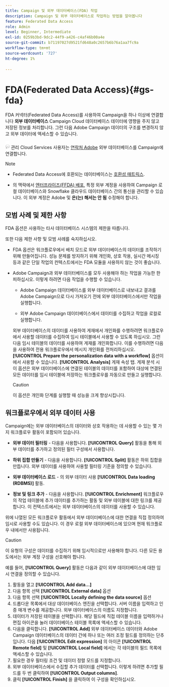 ```yaml
---
title: Campaign 및 외부 데이터베이스(FDA) 작업
description: Campaign 및 외부 데이터베이스로 작업하는 방법을 알아봅니다
feature: Federated Data Access
role: Admin
level: Beginner, Intermediate
exl-id: 0259b3bd-9dc2-44f9-a426-c4af46b00a4e
source-git-commit: b71197027d9521fd648a0c2657b6b76a1aa7fc9a
workflow-type: tm+mt
source-wordcount: '727'
ht-degree: 1%

---
```


# FDA(Federated Data Access){#gs-fda}

FDA 커넥터(Federated Data Access)를 사용하여 Campaign을 하나 이상에 연결합니다 **외부 데이터베이스** Campaign Cloud 데이터베이스 데이터에 영향을 주지 않고 저장된 정보를 처리합니다. 그런 다음 Adobe Campaign 데이터의 구조를 변경하지 않고 외부 데이터에 액세스할 수 있습니다.

![](../assets/do-not-localize/speech.png) 관리 Cloud Services 사용자는 [연락처 Adobe](../start/campaign-faq.md#support) 외부 데이터베이스를 Campaign에 연결합니다.


>[!NOTE]
>
>* Federated Data Access에 호환되는 데이터베이스는 [호환성 매트릭스](../start/compatibility-matrix.md).
>
>* 의 맥락에서 [엔터프라이즈(FFDA) 배포](../architecture/enterprise-deployment.md), 특정 외부 계정을 사용하여 Campaign 로컬 데이터베이스와 Snowflake 클라우드 데이터베이스 간의 통신을 관리할 수 있습니다. 이 외부 계정은 Adobe 및 **은(는) 해서는 안 됨** 수정해야 합니다.
>


## 모범 사례 및 제한 사항

FDA 옵션은 사용하는 타사 데이터베이스 시스템의 제한을 따릅니다.

또한 다음 제한 사항 및 모범 사례를 숙지하십시오.

* FDA 옵션은 워크플로우에서 배치 모드로 외부 데이터베이스의 데이터를 조작하기 위해 만들어집니다. 성능 문제를 방지하기 위해 개인화, 상호 작용, 실시간 메시징 등과 같은 단일 작업의 컨텍스트에서는 FDA 모듈을 사용하지 않는 것이 좋습니다.

* Adobe Campaign과 외부 데이터베이스를 모두 사용해야 하는 작업을 가능한 한 피하십시오. 이렇게 하려면 다음 작업을 수행할 수 있습니다.

   * Adobe Campaign 데이터베이스를 외부 데이터베이스로 내보내고 결과를 Adobe Campaign으로 다시 가져오기 전에 외부 데이터베이스에서만 작업을 실행합니다.

   * 외부 Adobe Campaign 데이터베이스에서 데이터를 수집하고 작업을 로컬로 실행합니다.

  외부 데이터베이스의 데이터를 사용하여 게재에서 개인화를 수행하려면 워크플로우에서 사용할 데이터를 수집하여 임시 테이블에서 사용할 수 있도록 하십시오. 그런 다음 임시 테이블의 데이터를 사용하여 게재를 개인화합니다. 이를 수행하려면 다음을 사용하여 전용 워크플로우에서 메시지 개인화를 전처리하십시오. **[!UICONTROL Prepare the personalization data with a workflow]** 옵션이에서 사용할 수 있습니다. **[!UICONTROL Analysis]** 게재 속성 탭. 게재 분석 시 이 옵션은 외부 데이터베이스에 연결된 테이블의 데이터를 포함하여 대상에 연결된 모든 데이터를 임시 테이블에 저장하는 워크플로우를 자동으로 만들고 실행합니다.

  >[!CAUTION]
  >
  >이 옵션은 개인화 단계를 실행할 때 성능을 크게 향상시킵니다.


## 워크플로우에서 외부 데이터 사용

Campaign에는 외부 데이터베이스의 데이터와 상호 작용하는 데 사용할 수 있는 몇 가지 워크플로우 활동이 포함되어 있습니다.

* **외부 데이터 필터링** - 다음을 사용합니다. **[!UICONTROL Query]** 활동을 통해 외부 데이터를 추가하고 정의된 필터 구성에서 사용합니다.

* **하위 집합 만들기** - 다음을 사용합니다. **[!UICONTROL Split]** 활동은 하위 집합을 만듭니다. 외부 데이터를 사용하여 사용할 필터링 기준을 정의할 수 있습니다.

* **외부 데이터베이스 로드** - 의 외부 데이터 사용 **[!UICONTROL Data loading (RDBMS)]** 활동.

* **정보 및 링크 추가** - 다음을 사용합니다. **[!UICONTROL Enrichment]** 워크플로우의 작업 테이블에 추가 데이터를 추가하는 활동 및 외부 테이블에 대한 링크를 제공합니다. 이 컨텍스트에서는 외부 데이터베이스의 데이터를 사용할 수 있습니다.

위에 나열된 모든 워크플로우 활동에서 외부 데이터베이스에 대한 연결을 직접 정의하여 임시로 사용할 수도 있습니다. 이 경우 로컬 외부 데이터베이스에 있으며 현재 워크플로우 내에서만 사용됩니다.

>[!CAUTION]
>
>이 유형의 구성은 데이터를 수집하기 위해 임시적으로만 사용해야 합니다. 다른 모든 용도에서는 외부 계정 구성을 선호해야 합니다.

예를 들어, **[!UICONTROL Query]** 활동은 다음과 같이 외부 데이터베이스에 대한 임시 연결을 정의할 수 있습니다.

1. 활동을 열고 **[!UICONTROL Add data...]**
1. 다음 항목 선택 **[!UICONTROL External data]** 옵션
1. 다음 항목 선택 **[!UICONTROL Locally defining the data source]** 옵션
1. 드롭다운 목록에서 대상 데이터베이스 엔진을 선택합니다. 서버 이름을 입력하고 인증 매개 변수를 제공합니다. 외부 데이터베이스의 이름도 지정합니다.
1. 데이터가 저장된 테이블을 선택합니다. 해당 필드에 직접 테이블 이름을 입력하거나 편집 아이콘을 눌러 데이터베이스 테이블 목록에 액세스할 수 있습니다.
1. 다음을 클릭합니다. **[!UICONTROL Add]** 외부 데이터베이스 데이터와 Adobe Campaign 데이터베이스의 데이터 간에 하나 또는 여러 조정 필드를 정의하는 단추입니다. 다음 **[!UICONTROL Edit expression]** 의 아이콘 **[!UICONTROL Remote field]** 및 **[!UICONTROL Local field]** 에서는 각 테이블의 필드 목록에 액세스할 수 있습니다.
1. 필요한 경우 필터링 조건 및 데이터 정렬 모드를 지정합니다.
1. 외부 데이터베이스에서 수집할 추가 데이터를 선택합니다. 이렇게 하려면 추가할 필드를 두 번 클릭하여 **[!UICONTROL Output columns]**.
1. 클릭 **[!UICONTROL Finish]** 을 클릭하여 이 구성을 확인하십시오.
